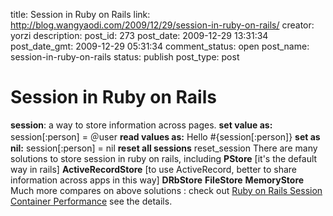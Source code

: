 title: Session in Ruby on Rails
link: http://blog.wangyaodi.com/2009/12/29/session-in-ruby-on-rails/
creator: yorzi
description: 
post_id: 273
post_date: 2009-12-29 13:31:34
post_date_gmt: 2009-12-29 05:31:34
comment_status: open
post_name: session-in-ruby-on-rails
status: publish
post_type: post

# Session in Ruby on Rails

**session**: a way to store information across pages. **set value as:** session[:person] = ＠user **read values as:** Hello #{session[:person]} **set as nil:** session[:person] = nil **reset all sessions** reset_session There are many solutions to store session in ruby on rails, including **PStore** [it's the default way in rails] **ActiveRecordStore** [to use ActiveRecord, better to share information across apps in this way] **DRbStore** **FileStore** **MemoryStore** Much more compares on above solutions : check out [Ruby on Rails Session Container Performance](http://scott.elitists.net/sessions.html) see the details.